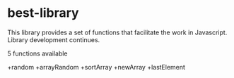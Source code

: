 # best-library
This library provides a set of functions that facilitate the work in Javascript. Library development continues.

5 functions available

+random
+arrayRandom
+sortArray
+newArray
+lastElement

